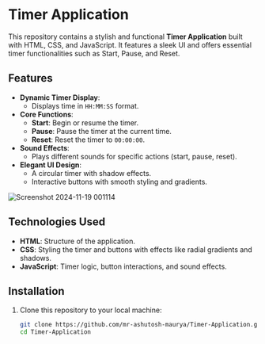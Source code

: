 # Timer Application

This repository contains a stylish and functional **Timer Application** built with HTML, CSS, and JavaScript. It features a sleek UI and offers essential timer functionalities such as Start, Pause, and Reset.

## Features

- **Dynamic Timer Display**:
  - Displays time in `HH:MM:SS` format.
- **Core Functions**:
  - **Start**: Begin or resume the timer.
  - **Pause**: Pause the timer at the current time.
  - **Reset**: Reset the timer to `00:00:00`.
- **Sound Effects**:
  - Plays different sounds for specific actions (start, pause, reset).
- **Elegant UI Design**:
  - A circular timer with shadow effects.
  - Interactive buttons with smooth styling and gradients.

![Screenshot 2024-11-19 001114](https://github.com/user-attachments/assets/cf0f6fa9-6452-4699-9e8a-1f73527fc6b4)
## Technologies Used

- **HTML**: Structure of the application.
- **CSS**: Styling the timer and buttons with effects like radial gradients and shadows.
- **JavaScript**: Timer logic, button interactions, and sound effects.

## Installation

1. Clone this repository to your local machine:

   ```bash
   git clone https://github.com/mr-ashutosh-maurya/Timer-Application.git
   cd Timer-Application

 
